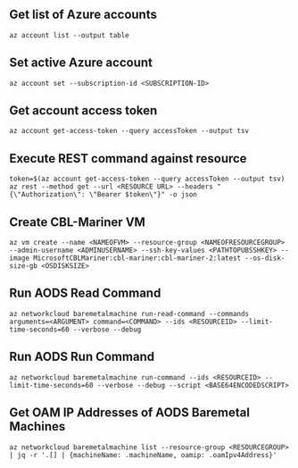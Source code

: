 ## Get list of Azure accounts

```Shell
az account list --output table
```

## Set active Azure account

```Shell
az account set --subscription-id <SUBSCRIPTION-ID>
```

## Get account access token

```Shell
az account get-access-token --query accessToken --output tsv
```

## Execute REST command against resource

```Shell
token=$(az account get-access-token --query accessToken --output tsv)
az rest --method get --url <RESOURCE URL> --headers "{\"Authorization\": \"Bearer $token\"}" -o json
```

## Create CBL-Mariner VM

```Shell
az vm create --name <NAMEOFVM> --resource-group <NAMEOFRESOURCEGROUP>  --admin-username <ADMINUSERNAME> --ssh-key-values <PATHTOPUBSSHKEY> --image MicrosoftCBLMariner:cbl-mariner:cbl-mariner-2:latest --os-disk-size-gb <OSDISKSIZE>
```

## Run AODS Read Command

```Shell
az networkcloud baremetalmachine run-read-command --commands arguments=<ARGUMENT> command=<COMMAND> --ids <RESOURCEID> --limit-time-seconds=60 --verbose --debug
```

## Run AODS Run Command

```Shell
az networkcloud baremetalmachine run-command --ids <RESOURCEID> --limit-time-seconds=60 --verbose --debug --script <BASE64ENCODEDSCRIPT>
```

## Get OAM IP Addresses of AODS Baremetal Machines

```Shell
az networkcloud baremetalmachine list --resource-group <RESOURCEGROUP> | jq -r '.[] | {machineName: .machineName, oamip: .oamIpv4Address}'
```

